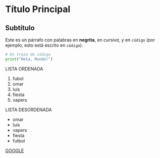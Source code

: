 # Título Principal

## Subtítulo

Este es un párrafo con palabras en **negrita**, en *cursiva*, y en `código` (por ejemplo, esto está escrito en `código`).

```python
# Un trozo de código
print("Hola, Mundo!")
````
LISTA ORDENADA
1. fubol
2. omar
3. luis
4. fiesta
5. vapers

LISTA DESORDENADA
- omar
- luis
- vapers
- fiesta
- futbol

[GOOGLE](https://www.example.com)
